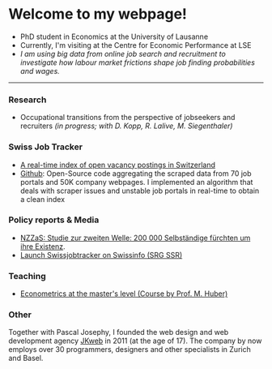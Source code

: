 # Welcome to my webpage!

- PhD student in Economics at the University of Lausanne
- Currently, I'm visiting at the Centre for Economic Performance at LSE
- *I am using big data from online job search and recruitment to investigate how labour market frictions shape job finding probabilities and wages.*

***

### Research 

- Occupational transitions from the perspective of jobseekers and recruiters *(in progress; with D. Kopp, R. Lalive, M. Siegenthaler)*

### Swiss Job Tracker

- [A real-time index of open vacancy postings in Switzerland](http://swissjobtracker.ch/)
- [Github](https://github.com/swissjobtracker/chjobtracker): Open-Source code aggregating the scraped data from 70 job portals and 50K company webpages. I implemented an algorithm that deals with scraper issues and unstable job portals in real-time to obtain a clean index


### Policy reports & Media

- [NZZaS: Studie zur zweiten Welle: 200 000 Selbständige fürchten um ihre Existenz](https://nzzas.nzz.ch/wirtschaft/zweite-welle-viele-selbstaendige-fuerchten-um-ihre-existenz-ld.1589295). 
- [Launch Swissjobtracker on Swissinfo (SRG SSR)](https://www.swissinfo.ch/fre/toute-l-actu-en-bref/repli-du-nombre-d-offres-d-emplois-en-d%C3%A9cembre--%C3%A9tude-/48136458)

### Teaching

- [Econometrics at the master's level (Course by Prof. M. Huber)](https://hecnet.unil.ch/hec/syllabus/descriptif/2551?dyn_lang=en)

### Other

Together with Pascal Josephy, I founded the web design and web development agency [JKweb](https://jkweb.ch/) in 2011 (at the age of 17). The company by now employs over 30 programmers, designers and other specialists in Zurich and Basel.
